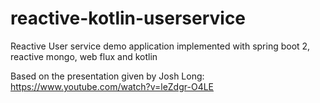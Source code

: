# reactive-kotlin-userservice
Reactive User service demo application implemented with spring boot 2, reactive mongo, web flux and kotlin

Based on the presentation given by Josh Long:
https://www.youtube.com/watch?v=leZdgr-O4LE
